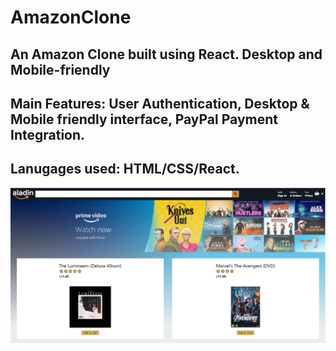 # AmazonClone
<h2>An Amazon Clone built using React. Desktop and Mobile-friendly<h2>

<h2>Main Features: User Authentication, Desktop & Mobile friendly interface, PayPal Payment Integration.</h2>

<h2>Lanugages used: HTML/CSS/React.</h2>
 
 
 <img src="amazonss.png" />




 
